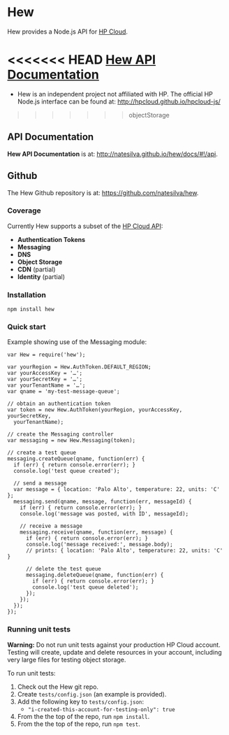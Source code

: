 # Hew

Hew provides a Node.js API for [HP Cloud](https://www.hpcloud.com/).

<<<<<<< HEAD
[**Hew API Documentation**](https://github.com/natesilva/hew/blob/master/docs/)
=======
* Hew is an independent project not affiliated with HP. The official HP Node.js interface can be found at: <http://hpcloud.github.io/hpcloud-js/>
>>>>>>> objectStorage

## API Documentation

**Hew API Documentation** is at: <http://natesilva.github.io/hew/docs/#!/api>.

## Github

The Hew Github repository is at: <https://github.com/natesilva/hew>.

### Coverage

Currently Hew supports a subset of the [HP Cloud API](http://docs.hpcloud.com/api/):

* **Authentication Tokens**
* **Messaging**
* **DNS**
* **Object Storage**
* **CDN** (partial)
* **Identity** (partial)

### Installation

    npm install hew

### Quick start

Example showing use of the Messaging module:

```
var Hew = require('hew');

var yourRegion = Hew.AuthToken.DEFAULT_REGION;
var yourAccessKey = '…';
var yourSecretKey = '…';
var yourTenantName = '…';
var qname = 'my-test-message-queue';

// obtain an authentication token
var token = new Hew.AuthToken(yourRegion, yourAccessKey, yourSecretKey,
  yourTenantName);

// create the Messaging controller
var messaging = new Hew.Messaging(token);

// create a test queue
messaging.createQueue(qname, function(err) {
  if (err) { return console.error(err); }
  console.log('test queue created');

  // send a message
  var message = { location: 'Palo Alto', temperature: 22, units: 'C' };
  messaging.send(qname, message, function(err, messageId) {
    if (err) { return console.error(err); }
    console.log('message was posted, with ID', messageId);

    // receive a message
    messaging.receive(qname, function(err, message) {
      if (err) { return console.error(err); }
      console.log('message received:', message.body);
      // prints: { location: 'Palo Alto', temperature: 22, units: 'C' }

      // delete the test queue
      messaging.deleteQueue(qname, function(err) {
        if (err) { return console.error(err); }
        console.log('test queue deleted');
      });
    });
  });
});
```

### Running unit tests

**Warning:** Do not run unit tests against your production HP Cloud account. Testing will create, update and delete resources in your account, including very large files for testing object storage.

To run unit tests:

1. Check out the Hew git repo.
1. Create `tests/config.json` (an example is provided).
1. Add the following key to `tests/config.json`:
    * `"i-created-this-account-for-testing-only": true`
1. From the the top of the repo, run `npm install`.
1. From the the top of the repo, run `npm test`.
